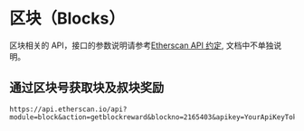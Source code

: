 # 区块（Blocks）

区块相关的 API，接口的参数说明请参考[Etherscan API 约定](Introduction.md), 文档中不单独说明。


## 通过区块号获取块及叔块奖励

```
https://api.etherscan.io/api?module=block&action=getblockreward&blockno=2165403&apikey=YourApiKeyToken
```


